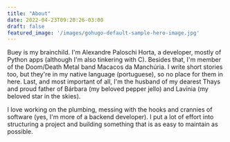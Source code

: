 ```yaml
---
title: "About"
date: 2022-04-23T09:20:26-03:00
draft: false
featured_image: '/images/gohugo-default-sample-hero-image.jpg'
---
```


Buey is my brainchild. I'm Alexandre Paloschi Horta, a developer, mostly of Python apps (although I'm also tinkering with C). Besides that, I'm member of the Doom/Death Metal band Macacos da Manchúria. I write short stories too, but they're in my native language (portuguese), so no place for them in here. Last, and most important of all, I'm the husband of my dearest Thays and proud father of Bárbara (my beloved pepper jello) and Lavínia (my beloved star in the skies).

I love working on the plumbing, messing with the hooks and crannies of software (yes, I'm more of a backend developer). I put a lot of effort into structuring a project and building something that is as easy to maintain as possible.
